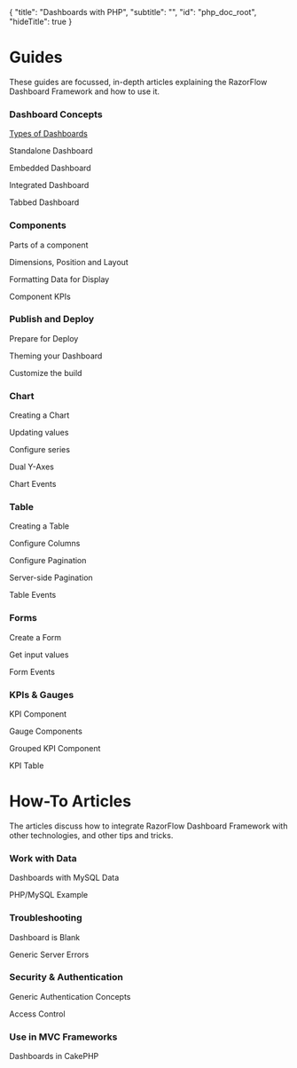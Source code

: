 <meta>
{
	"title": "Dashboards with PHP",
	"subtitle": "",
  "id": "php_doc_root",
  "hideTitle": true
}
</meta>
<h1>Guides</h1>
<p>These guides are focussed, in-depth articles explaining the RazorFlow Dashboard Framework and how to use it.</p>
<div class="row">
  <div class="col-md-4">
    <h3>Dashboard Concepts</h3>
    <p><a href="">Types of Dashboards</a></p>
    <p><a>Standalone Dashboard</a></p>
    <p><a>Embedded Dashboard</a></p>
    <p><a>Integrated Dashboard</a></p>
    <p><a>Tabbed Dashboard</a></p>
  </div>
  <div class="col-md-4">
    <h3>Components</h3>
    <p><a>Parts of a component</a></p>
    <p><a>Dimensions, Position and Layout</a></p>
    <p><a>Formatting Data for Display</a></p>
    <p><a>Component KPIs</a></p>
  </div>
  <div class="col-md-4">
    <h3>Publish and Deploy</h3>
    <p><a>Prepare for Deploy</a></p>
    <p><a>Theming your Dashboard</a></p>
    <p><a>Customize the build</a></p>
  </div>
</div>
<div class="row">
  <div class="col-md-4">
    <h3>Chart</h3>
    <p><a>Creating a Chart</a></p>
    <p><a>Updating values</a></p>
    <p><a>Configure series</a></p>
    <p><a>Dual Y-Axes</a></p>
    <p><a>Chart Events</a></p>
  </div>
  <div class="col-md-4">
    <h3>Table</h3>
    <p><a>Creating a Table</a></p>
    <p><a>Configure Columns</a></p>
    <p><a>Configure Pagination</a></p>
    <p><a>Server-side Pagination</a></p>
    <p><a>Table Events</a></p>
  </div>
  <div class="col-md-4">
    <h3>Forms</h3>
    <p><a>Create a Form</a></p>
    <p><a>Get input values</a></p>
    <p><a>Form Events</a></p>
  </div>
</div>
<div class="row">
  <div class="col-md-4">
    <h3>KPIs & Gauges</h3>
    <p><a>KPI Component</a></p>
    <p><a>Gauge Components</a></p>
    <p><a>Grouped KPI Component</a></p>
    <p><a>KPI Table</a></p>
  </div>
  </div>
<h1>How-To Articles</h1>
<p>The articles discuss how to integrate RazorFlow Dashboard Framework with other technologies, and other tips and tricks.</p>
<div class="row">
  <div class="col-md-4">
    <h3>Work with Data</h3>
    <p><a>Dashboards with MySQL Data</a></p>
    <p><a>PHP/MySQL Example</a></p>
  </div>
  <div class="col-md-4">
    <h3>Troubleshooting</h3>
    <p><a>Dashboard is Blank</a></p>
    <p><a>Generic Server Errors</a></p>
  </div>
  <div class="col-md-4">
    <h3>Security & Authentication</h3>
    <p><a>Generic Authentication Concepts</a></p>
    <p><a>Access Control</a></p>
  </div>
</div>
<div class="row">
  <div class="col-md-4">
    <h3>Use in MVC Frameworks</h3>
    <p><a>Dashboards in CakePHP</a></p>
  </div>
</div>